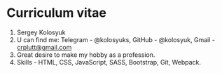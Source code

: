 # Curriculum vitae #

1. Sergey Kolosyuk
2. U can find me: Telegram - @kolosyuks, GitHub - @kolosyuk, Gmail - crplutt@gmail.com  
3. Great desire to make my hobby as a profession. 
4. Skills - HTML, CSS, JavaScript, SASS, Bootstrap, Git, Webpack. 
